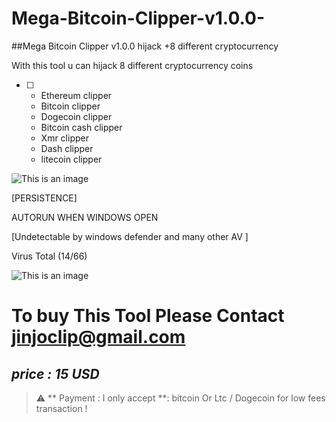 # Mega-Bitcoin-Clipper-v1.0.0-
##Mega Bitcoin Clipper v1.0.0 hijack  +8 different cryptocurrency 

With this tool u can hijack 8 different  cryptocurrency coins
   - [ ]  - Ethereum clipper
      - Bitcoin clipper
      - Dogecoin clipper
      - Bitcoin cash clipper
      - Xmr clipper
      - Dash clipper
      - litecoin clipper
      
 
 ![This is an image](https://i.ibb.co/Q8Xv9tm/wallpaerbtcliper.png)



[PERSISTENCE]

AUTORUN WHEN WINDOWS OPEN

[Undetectable by windows defender and many other AV ]

Virus Total (14/66)

![This is an image](https://i.ibb.co/XLBzW4B/virustotal1.png)
# To buy This Tool Please Contact jinjoclip@gmail.com <br/>
## *price : 15 USD*
> :warning: ** Payment :  I only accept  **: bitcoin Or Ltc / Dogecoin for low fees transaction !
